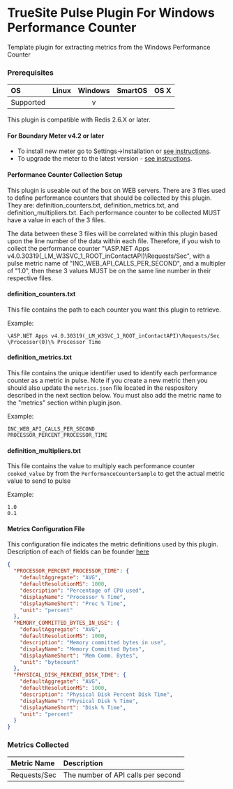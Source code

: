# TrueSite Pulse Plugin For Windows Performance Counter

Template plugin for extracting metrics from the Windows Performance Counter

### Prerequisites

|     OS    | Linux | Windows | SmartOS | OS X |
|:----------|:-----:|:-------:|:-------:|:----:|
| Supported |       |    v    |         |      |

This plugin is compatible with Redis 2.6.X or later.

#### For Boundary Meter v4.2 or later

- To install new meter go to Settings->Installation or [see instructions](https://help.boundary.com/hc/en-us/sections/200634331-Installation).
- To upgrade the meter to the latest version - [see instructions](https://help.boundary.com/hc/en-us/articles/201573102-Upgrading-the-Boundary-Meter).

#### Performance Counter Collection Setup

This plugin is useable out of the box on WEB servers. There are 3 files used to define performance counters that should be collected by this plugin. They are: definition_counters.txt, definition_metrics.txt, and definition_multipliers.txt.  Each performance counter to be collected MUST have a value in each of the 3 files.

The data between these 3 files will be correlated within this plugin based upon the line number of the data within each file. Therefore, if you wish to collect the performance counter "\ASP.NET Apps v4.0.30319(_LM_W3SVC_1_ROOT_inContactAPI)\Requests/Sec", with a pulse metric name of "INC_WEB_API_CALLS_PER_SECOND", and a multipler of "1.0", then these 3 values MUST be on the same line number in their respective files.

#### definition_counters.txt

This file contains the path to each counter you want this plugin to retrieve.

Example:
```
\ASP.NET Apps v4.0.30319(_LM_W3SVC_1_ROOT_inContactAPI)\Requests/Sec
\Processor(0)\% Processor Time
```

#### definition_metrics.txt

This file contains the unique identifier used to identify each performance counter as a metric in pulse. Note if you create a new metric then you should also update the `metrics.json` file located in the respository described in the next section below.  You must also add the metric name to the "metrics" section within plugin.json.

Example:
```
INC_WEB_API_CALLS_PER_SECOND
PROCESSOR_PERCENT_PROCESSOR_TIME
```

#### definition_multipliers.txt

This file contains the value to multiply each performance counter `cooked_value` by from the `PerformanceCounterSample` to get the actual metric value to send to pulse

Example:
```
1.0
0.1
```

#### Metrics Configuration File

This configuration file indicates the metric definitions used by this plugin. Description of each of fields can be founder [here](http://premium-documentation.boundary.com/v1/post/metrics)

```json
{
  "PROCESSOR_PERCENT_PROCESSOR_TIME": {
    "defaultAggregate": "AVG",
    "defaultResolutionMS": 1000,
    "description": "Percentage of CPU used",
    "displayName": "Processor % Time",
    "displayNameShort": "Proc % Time",
    "unit": "percent"
  },
  "MEMORY_COMMITTED_BYTES_IN_USE": {
    "defaultAggregate": "AVG",
    "defaultResolutionMS": 1000,
    "description": "Memory committed bytes in use",
    "displayName": "Memory Committed Bytes",
    "displayNameShort": "Mem Comm. Bytes",
    "unit": "bytecount"
  },
  "PHYSICAL_DISK_PERCENT_DISK_TIME": {
    "defaultAggregate": "AVG",
    "defaultResolutionMS": 1000,
    "description": "Physical Disk Percent Disk Time",
    "displayName": "Physical Disk % Time",
    "displayNameShort": "Disk % Time",
    "unit": "percent"
  }
}
```

### Metrics Collected

|Metric Name               |Description|
|:-------------------------|:---------------------------------------------------------------|
|Requests/Sec              |The number of API calls per second                              |

